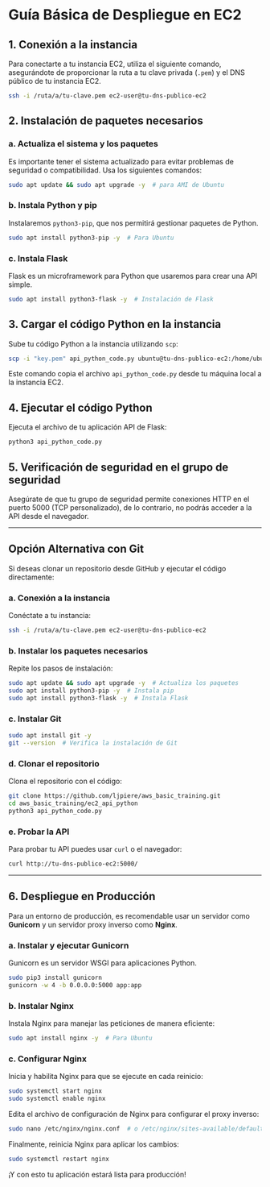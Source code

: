# Guía Básica de Despliegue en EC2

## 1. Conexión a la instancia

Para conectarte a tu instancia EC2, utiliza el siguiente comando, asegurándote de proporcionar la ruta a tu clave privada (`.pem`) y el DNS público de tu instancia EC2.

```bash
ssh -i /ruta/a/tu-clave.pem ec2-user@tu-dns-publico-ec2
```

## 2. Instalación de paquetes necesarios

### a. Actualiza el sistema y los paquetes

Es importante tener el sistema actualizado para evitar problemas de seguridad o compatibilidad. Usa los siguientes comandos:

```bash
sudo apt update && sudo apt upgrade -y  # para AMI de Ubuntu
```

### b. Instala Python y pip

Instalaremos `python3-pip`, que nos permitirá gestionar paquetes de Python.

```bash
sudo apt install python3-pip -y  # Para Ubuntu
```

### c. Instala Flask

Flask es un microframework para Python que usaremos para crear una API simple.

```bash
sudo apt install python3-flask -y  # Instalación de Flask
```

## 3. Cargar el código Python en la instancia

Sube tu código Python a la instancia utilizando `scp`:

```bash
scp -i "key.pem" api_python_code.py ubuntu@tu-dns-publico-ec2:/home/ubuntu/
```

Este comando copia el archivo `api_python_code.py` desde tu máquina local a la instancia EC2.

## 4. Ejecutar el código Python

Ejecuta el archivo de tu aplicación API de Flask:

```bash
python3 api_python_code.py
```

## 5. Verificación de seguridad en el grupo de seguridad

Asegúrate de que tu grupo de seguridad permite conexiones HTTP en el puerto 5000 (TCP personalizado), de lo contrario, no podrás acceder a la API desde el navegador.

---

## Opción Alternativa con Git

Si deseas clonar un repositorio desde GitHub y ejecutar el código directamente:

### a. Conexión a la instancia

Conéctate a tu instancia:

```bash
ssh -i /ruta/a/tu-clave.pem ec2-user@tu-dns-publico-ec2
```

### b. Instalar los paquetes necesarios

Repite los pasos de instalación:

```bash
sudo apt update && sudo apt upgrade -y  # Actualiza los paquetes
sudo apt install python3-pip -y  # Instala pip
sudo apt install python3-flask -y  # Instala Flask
```

### c. Instalar Git

```bash
sudo apt install git -y
git --version  # Verifica la instalación de Git
```

### d. Clonar el repositorio

Clona el repositorio con el código:

```bash
git clone https://github.com/ljpiere/aws_basic_training.git
cd aws_basic_training/ec2_api_python
python3 api_python_code.py
```

### e. Probar la API

Para probar tu API puedes usar `curl` o el navegador:

```bash
curl http://tu-dns-publico-ec2:5000/
```

---

## 6. Despliegue en Producción

Para un entorno de producción, es recomendable usar un servidor como **Gunicorn** y un servidor proxy inverso como **Nginx**.

### a. Instalar y ejecutar Gunicorn

Gunicorn es un servidor WSGI para aplicaciones Python.

```bash
sudo pip3 install gunicorn
gunicorn -w 4 -b 0.0.0.0:5000 app:app
```

### b. Instalar Nginx

Instala Nginx para manejar las peticiones de manera eficiente:

```bash
sudo apt install nginx -y  # Para Ubuntu
```

### c. Configurar Nginx

Inicia y habilita Nginx para que se ejecute en cada reinicio:

```bash
sudo systemctl start nginx
sudo systemctl enable nginx
```

Edita el archivo de configuración de Nginx para configurar el proxy inverso:

```bash
sudo nano /etc/nginx/nginx.conf  # o /etc/nginx/sites-available/default para Ubuntu
```

Finalmente, reinicia Nginx para aplicar los cambios:

```bash
sudo systemctl restart nginx
```

¡Y con esto tu aplicación estará lista para producción!
